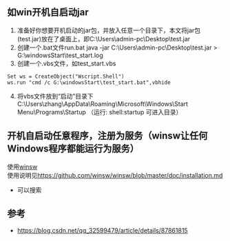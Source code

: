 ## 如win开机自启动jar
1. 准备好你想要开机启动的jar包，并放入任意一个目录下，本文将jar包(test.jar)放在了桌面上，即C:\Users\admin-pc\Desktop\test.jar
2. 创建一个.bat文件run.bat
java -jar C:\Users\admin-pc\Desktop\test.jar > G:\windowsStart\test_start.log
3. 创建一个.vbs文件，如test_start.vbs
```
Set ws = CreateObject("Wscript.Shell") 
ws.run "cmd /c G:\windowsStart\test_start.bat",vbhide
```
4. 将vbs文件放到“启动”目录下C:\Users\zhang\AppData\Roaming\Microsoft\Windows\Start Menu\Programs\Startup
（运行: shell:startup 可进入目录）

## 开机自启动任意程序，注册为服务（winsw让任何Windows程序都能运行为服务）
使用[winsw](https://github.com/winsw/winsw/releases)  
使用说明见<https://github.com/winsw/winsw/blob/master/doc/installation.md>  
- 可以搜索


## 参考
- <https://blog.csdn.net/qq_32599479/article/details/87861815>

